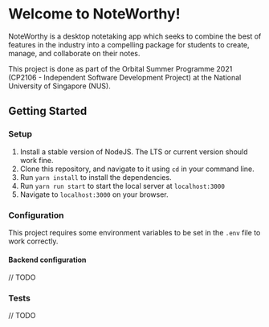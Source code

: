# Welcome to NoteWorthy!

NoteWorthy is a desktop notetaking app which seeks to combine the best of features in the industry into a compelling package for students to create, manage, and collaborate on their notes.

This project is done as part of the Orbital Summer Programme 2021 (CP2106 - Independent Software Development Project) at the National University of Singapore (NUS).

## Getting Started

### Setup
1. Install a stable version of NodeJS. The LTS or current version should work fine.
2. Clone this repository, and navigate to it using `cd` in your command line.
3. Run `yarn install` to install the dependencies.
4. Run `yarn run start` to start the local server at `localhost:3000`
5. Navigate to `localhost:3000` on your browser.

### Configuration
This project requires some environment variables to be set in the `.env` file to work correctly.

#### Backend configuration
// TODO

### Tests
// TODO
